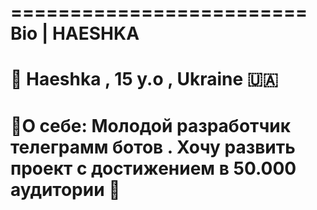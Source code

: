 =========================
Bio | HAESHKA
=========================
👤 Haeshka , 15 y.o , Ukraine 🇺🇦
=========================
💬О себе:
Молодой разработчик телеграмм ботов . Хочу развить проект с достижением в 50.000 аудитории 👫
==========================

